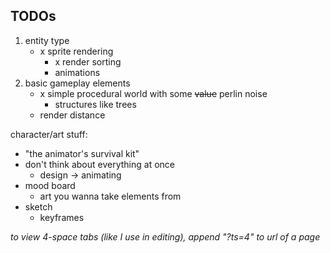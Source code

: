 ## TODOs
1) entity type
	- x sprite rendering
		- x render sorting
		- animations
2) basic gameplay elements
	- x simple procedural world with some ~~value~~ perlin noise
		- structures like trees
	- render distance

character/art stuff:
- "the animator's survival kit"
- don't think about everything at once
	- design -> animating
- mood board
	- art you wanna take elements from
- sketch
	- keyframes


*to view 4-space tabs (like I use in editing), append "?ts=4" to url of a page*
